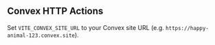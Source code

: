 ## Convex HTTP Actions

Set `VITE_CONVEX_SITE_URL` to your Convex site URL (e.g. `https://happy-animal-123.convex.site`).


